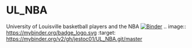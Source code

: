 # UL_NBA
University of Louisville basketball players and the NBA
[![Binder](https://mybinder.org/badge_logo.svg)](https://mybinder.org/v2/gh/jestoc01/UL_NBA.git/master)
.. image:: https://mybinder.org/badge_logo.svg
 :target: https://mybinder.org/v2/gh/jestoc01/UL_NBA.git/master
